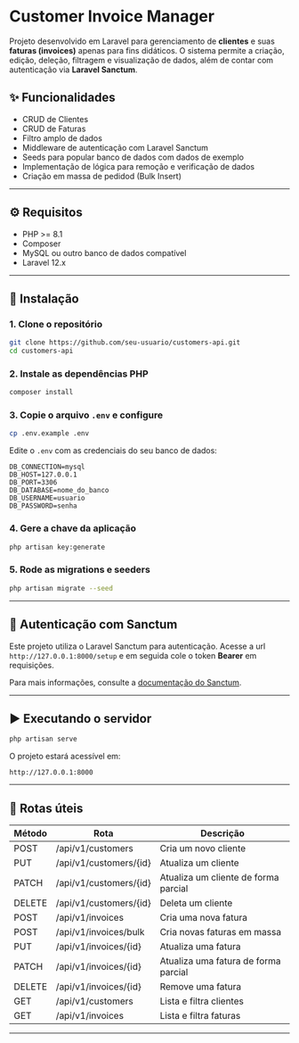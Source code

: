# Customer Invoice Manager

Projeto desenvolvido em Laravel para gerenciamento de **clientes** e suas **faturas (invoices)** apenas para fins didáticos. O sistema permite a criação, edição, deleção, filtragem e visualização de dados, além de contar com autenticação via **Laravel Sanctum**.

## ✨ Funcionalidades

- CRUD de Clientes  
- CRUD de Faturas  
- Filtro amplo de dados 
- Middleware de autenticação com Laravel Sanctum  
- Seeds para popular banco de dados com dados de exemplo  
- Implementação de lógica para remoção e verificação de dados  
- Criação em massa de pedidod (Bulk Insert)  

---

## ⚙️ Requisitos

- PHP >= 8.1  
- Composer  
- MySQL ou outro banco de dados compatível  
- Laravel 12.x  

---

## 🚀 Instalação

### 1. Clone o repositório

```bash
git clone https://github.com/seu-usuario/customers-api.git
cd customers-api
```

### 2. Instale as dependências PHP

```bash
composer install
```

### 3. Copie o arquivo `.env` e configure

```bash
cp .env.example .env
```

Edite o `.env` com as credenciais do seu banco de dados:

```
DB_CONNECTION=mysql
DB_HOST=127.0.0.1
DB_PORT=3306
DB_DATABASE=nome_do_banco
DB_USERNAME=usuario
DB_PASSWORD=senha
```

### 4. Gere a chave da aplicação

```bash
php artisan key:generate
```

### 5. Rode as migrations e seeders

```bash
php artisan migrate --seed
```
---

## 🔐 Autenticação com Sanctum

Este projeto utiliza o Laravel Sanctum para autenticação. Acesse a url ```http://127.0.0.1:8000/setup``` e em seguida cole o token **Bearer** em requisições.

Para mais informações, consulte a [documentação do Sanctum](https://laravel.com/docs/sanctum).

---

## ▶️ Executando o servidor

```bash
php artisan serve
```

O projeto estará acessível em:

```
http://127.0.0.1:8000
```

---

## 📌 Rotas úteis

| Método | Rota                | Descrição                      |
|--------|---------------------|--------------------------------|
| POST   | /api/v1/customers      | Cria um novo cliente           |
| PUT    | /api/v1/customers/{id} | Atualiza um cliente            |
| PATCH  | /api/v1/customers/{id} | Atualiza um cliente de forma parcial           |
| DELETE | /api/v1/customers/{id} | Deleta um cliente              |
| POST   | /api/v1/invoices       | Cria uma nova fatura           |
| POST   | /api/v1/invoices/bulk  | Cria novas faturas em massa    |
| PUT    | /api/v1/invoices/{id}  | Atualiza uma fatura            |
| PATCH  | /api/v1/invoices/{id}  | Atualiza uma fatura de forma parcial           |
| DELETE | /api/v1/invoices/{id}  | Remove uma fatura              |
| GET    | /api/v1/customers      | Lista e filtra clientes        |
| GET    | /api/v1/invoices       | Lista e filtra faturas         |

---
